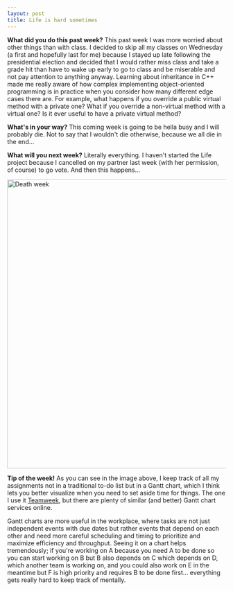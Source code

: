 ```yaml
---
layout: post
title: Life is hard sometimes
---
```


**What did you do this past week?** This past week I was more worried about other things than with class. I decided to skip all my classes on Wednesday (a first and hopefully last for me) because I stayed up late following the presidential election and decided that I would rather miss class and take a grade hit than have to wake up early to go to class and be miserable and not pay attention to anything anyway. Learning about inheritance in C++ made me really aware of how complex implementing object-oriented programming is in practice when you consider how many different edge cases there are. For example, what happens if you override a public virtual method with a private one? What if you override a non-virtual method with a virtual one? Is it ever useful to have a private virtual method?

**What's in your way?** This coming week is going to be hella busy and I will probably die. Not to say that I wouldn't die otherwise, because we all die in the end...

**What will you next week?** Literally everything. I haven't started the Life project because I cancelled on my partner last week (with her permission, of course) to go vote. And then this happens…

<img src="/cs371p-blog/images/death-week.png" alt="Death week" title="Death week" width="560" height="667">

**Tip of the week!** As you can see in the image above, I keep track of all my assignments not in a traditional to-do list but in a Gantt chart, which I think lets you better visualize when you need to set aside time for things. The one I use it [Teamweek](https://teamweek.com), but there are plenty of similar (and better) Gantt chart services online.

Gantt charts are more useful in the workplace, where tasks are not just independent events with due dates but rather events that depend on each other and need more careful scheduling and timing to prioritize and maximize efficiency and throughput. Seeing it on a chart helps tremendously; if you're working on A because you need A to be done so you can start working on B but B also depends on C which depends on D, which another team is working on, and you could also work on E in the meantime but F is high priority and requires B to be done first... everything gets really hard to keep track of mentally.
